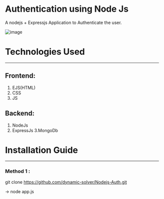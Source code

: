 # Authentication using Node Js

A nodejs + Expressjs Application to Authenticate the user.

![image](https://user-images.githubusercontent.com/123907854/231011623-0b5cdfa8-3915-4cb1-a7e7-4cd071a69ddf.png)


# Technologies Used 
------------------------------------------------------------------

## Frontend: 
1. EJS(HTML)
2. CSS
3. JS

## Backend: 
1. NodeJs
2. ExpressJs
3.MongoDb


# Installation Guide
------------------------------------------------------------------
### Method 1 :
git clone https://github.com/dynamic-solver/Nodejs-Auth.git

-> node app.js

